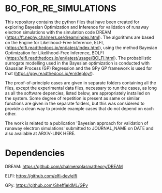 # BO_FOR_RE_SIMULATIONS

This repository contains the python files that have been created for exploring Bayesian Optimization and Inference for validation of runaway electron simulations with the simulation code DREAM (https://ft.nephy.chalmers.se/dream/index.html). The algorithms are based on the Engine for Likelihood-Free Inference, ELFI, (https://elfi.readthedocs.io/en/latest/index.html), using the method Bayesian Optimization for Likelihood-Free Inference, BOLFI (https://elfi.readthedocs.io/en/latest/usage/BOLFI.html). The probabilistic surrogate modelling used in the Bayesian optimization is conducted with Gaussian Process (GP) Regression and the GPy GP framework is used for that (https://gpy.readthedocs.io/en/deploy/). 

The proof-of-principle cases are given in separate folders containing all the files, except the experimental data files, necessary to run the cases, as long as all the software depencies, listed below, are appropriately installed on the system. Some degree of repetition is present as same or similar functions are given in the separate folders, but this was considered to provide a clean way to provide example cases that do not depend on each other. 

The work is related to a publication 'Bayesian approach for validation of runaway electron simulations' submitted to JOURNAL_NAME on DATE and also available at ARXIV-LINK HERE.

# Dependencies
DREAM: https://github.com/chalmersplasmatheory/DREAM

ELFI: https://github.com/elfi-dev/elfi

GPy: https://github.com/SheffieldML/GPy 
